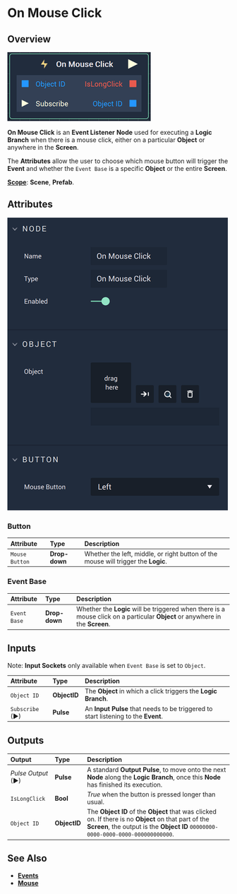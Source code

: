 # On Mouse Click

## Overview

![The On Mouse Click Node.](../../../.gitbook/assets/onmouseclicknode.png)

**On Mouse Click** is an **Event Listener** **Node** used for executing a **Logic Branch** when there is a mouse click, either on a particular **Object** or anywhere in the **Screen**. 

The **Attributes** allow the user to choose which mouse button will trigger the **Event** and whether the `Event Base` is a specific **Object** or the entire **Screen**.

[**Scope**](../../overview.md#scopes): **Scene**, **Prefab**.

## Attributes

![The On Mouse Click Node Attributes.](../../../.gitbook/assets/onmouseclickattributes.png)

### Button

| Attribute | Type | Description |
| :--- | :--- | :--- |
| `Mouse Button` | **Drop-down** | Whether the left, middle, or right button of the mouse will trigger the **Logic**. |

### Event Base

| Attribute | Type | Description |
| :--- | :--- | :--- |
| `Event Base` | **Drop-down** | Whether the **Logic** will be triggered when there is a mouse click on a particular **Object** or anywhere in the **Screen**.  |

## Inputs

Note: **Input Sockets** only available when `Event Base` is set to `Object`.

| Attribute | Type | Description |
| :--- | :--- | :--- |
| `Object ID` | **ObjectID** | The **Object** in which a click triggers the **Logic Branch**. |
| `Subscribe` (►)|**Pulse** | An **Input Pulse** that needs to be triggered to start listening to the **Event**. |



## Outputs

| Output | Type | Description |
| :--- | :--- | :--- |
| _Pulse Output_ \(►\) | **Pulse** | A standard **Output Pulse**, to move onto the next **Node** along the **Logic Branch**, once this **Node** has finished its execution. |
| `IsLongClick` | **Bool** | _True_ when the button is pressed longer than usual. |
| `Object ID` | **ObjectID** | The **Object ID** of the **Object** that was clicked on. If there is no **Object** on that part of the **Screen**, the output is the **Object ID** `00000000-0000-0000-0000-000000000000`.  |

## See Also

* [**Events**](../)
* [**Mouse**](./)

